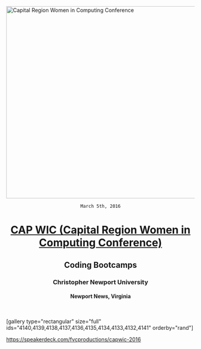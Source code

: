 <img class="aligncenter size-full wp-image-4130" src="https://fvcproductions.files.wordpress.com/2016/03/capwic.png" alt="Capital Region Women in Computing Conference" width="512" height="512" />

<div style="text-align:center;">

<code>March 5th, 2016</code>
<h1><a href="http://capwic.org" target="_blank">CAP WIC (Capital Region Women in Computing Conference)</a></h1>
<h2><strong>Coding Bootcamps</strong></h2>
<h3>Christopher Newport University</h3>
<h4>Newport News, Virginia</h4>

</div>

&nbsp;

[gallery type="rectangular" size="full" ids="4140,4139,4138,4137,4136,4135,4134,4133,4132,4141" orderby="rand"]

https://speakerdeck.com/fvcproductions/capwic-2016